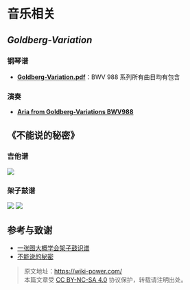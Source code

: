 # 音乐相关

## _Goldberg-Variation_

### 钢琴谱

- [**Goldberg-Variation.pdf**](https://github.com/linyuxuanlin/File-host/blob/main/docs/Goldberg-Variation.pdf)：BWV 988 系列所有曲目均有包含

### 演奏

- [**Aria from Goldberg-Variations BWV988**](https://www.bilibili.com/video/av86981368#reply2336107317)

## 《不能说的秘密》

### 吉他谱

![](https://f004.backblazeb2.com/file/wiki-media/img/20200215141455.png)

### 架子鼓谱

![](https://f004.backblazeb2.com/file/wiki-media/img/20200215141644.png)
![](https://f004.backblazeb2.com/file/wiki-media/img/20200215141727.png)

## 参考与致谢

- [一张图大概学会架子鼓识谱](https://zhuanlan.zhihu.com/p/37721158)
- [不能说的秘密](https://yoopu.me/view/BXjRgMXY#c=false&e=false&n=false&s=false&i=ukulele&k=0)

> 原文地址：<https://wiki-power.com/>  
> 本篇文章受 [CC BY-NC-SA 4.0](https://creativecommons.org/licenses/by/4.0/deed.zh) 协议保护，转载请注明出处。
